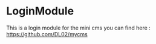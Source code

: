 # LoginModule
This is a login module for the mini cms  you can find here : https://github.com/DL02/mycms
